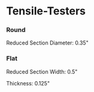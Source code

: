 # Tensile-Testers

### Round

Reduced Section Diameter: 0.35"


### Flat

Reduced Section Width: 0.5"

Thickness: 0.125"
